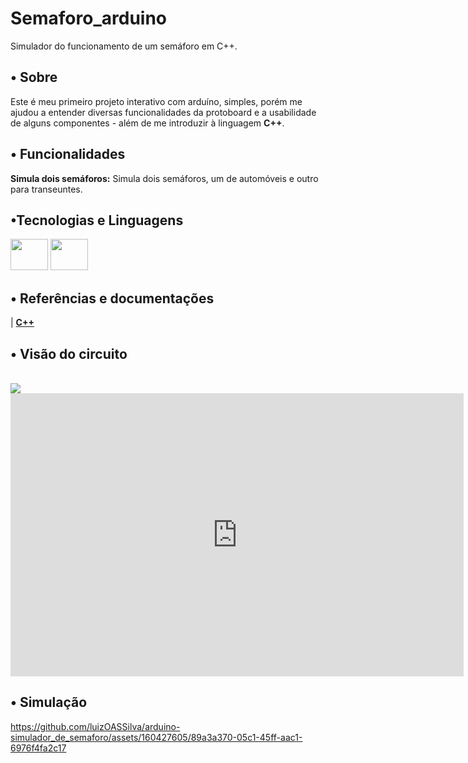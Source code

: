 
# Semaforo_arduino
Simulador do funcionamento de um semáforo em C++.

## • Sobre
Este é meu primeiro projeto interativo com arduíno, simples, porém me ajudou a entender diversas funcionalidades da protoboard e a usabilidade de alguns componentes - além de me introduzir à linguagem **C++**.

## • Funcionalidades
**Simula dois semáforos:** Simula dois semáforos, um de automóveis e outro para transeuntes.

## •Tecnologias e Linguagens
<div style="display: inline_block">
  <img src="https://cdn.jsdelivr.net/gh/devicons/devicon@latest/icons/arduino/arduino-original-wordmark.svg" height="50" width="60"/>
  <img src="https://cdn.jsdelivr.net/gh/devicons/devicon@latest/icons/cplusplus/cplusplus-original.svg" height="50" width="60"/>
</div>

## • Referências e documentações
| **[C++](https://en.cppreference.com/w/)** 

## • Visão do circuito

<br/>

<div style="display: inline_block">
  <img src="https://csg.tinkercad.com/things/d2jGrKBA1nu/t725.png?rev=1710694846422000000&s=&v=1&type=circuits"/>

  <iframe width="725" height="453" src="https://www.tinkercad.com/embed/d2jGrKBA1nu" frameborder="0" marginwidth="0" marginheight="0" scrolling="no"></iframe>
</div>

## • Simulação

https://github.com/luizOASSilva/arduino-simulador_de_semaforo/assets/160427605/89a3a370-05c1-45ff-aac1-6976f4fa2c17

##
